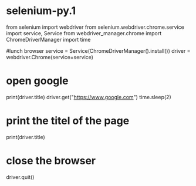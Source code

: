 # selenium-py.1
from selenium import webdriver
from selenium.webdriver.chrome.service import service, Service
from webdriver_manager.chrome import ChromeDriverManager
import time

#lunch browser
service = Service(ChromeDriverManager().install())
driver = webdriver.Chrome(service=service)

# open google
print(driver.title)
driver.get("https://www.google.com")
time.sleep(2)

# print the titel of the page
print(driver.title)

# close the browser
driver.quit()

